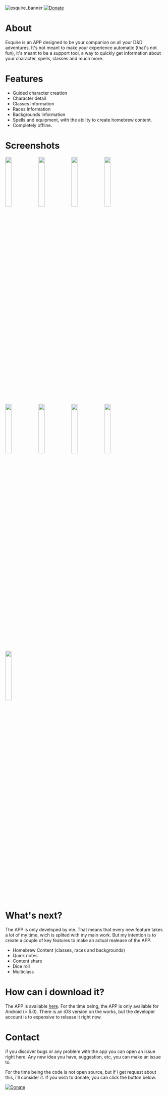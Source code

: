 ![esquire_banner](https://user-images.githubusercontent.com/36008070/126220051-9cfe3d87-ad8a-469f-b61b-ab7252aba657.png)
[![Donate](https://img.shields.io/badge/Donate-PayPal-green.svg)](https://www.paypal.com/donate?hosted_button_id=SZ7ADMFLFDM8N)

# About

Esquire is an APP designed to be your companion on all your D&D adventures. It's not meant to make your experience automatic (that's not fun), it's meant to be a support tool, a way to quickly get information about your character, spells, classes and much more.

# Features

* Guided character creation
* Character detail
* Classes Information
* Races Information
* Backgrounds Information
* Spells and equipment, with the ability to create homebrew content.
* Completely offline.

# Screenshots
<div>
<img src="https://user-images.githubusercontent.com/36008070/126232003-eb2d59cc-43fa-4577-bb46-a0383145a57f.jpg" width="20%">
<img src="https://user-images.githubusercontent.com/36008070/126232023-e455b6db-3b9d-4372-95ad-50682d96daa8.jpg" width="20%">
<img src="https://user-images.githubusercontent.com/36008070/126232028-862a4fda-1ea2-4175-b5d9-63b03d6fcc61.jpg" width="20%">
<img src="https://user-images.githubusercontent.com/36008070/126232034-9144d89e-a280-40ae-a63b-b5914df9616a.jpg" width="20%">
<img src="https://user-images.githubusercontent.com/36008070/126232045-e2108da7-a453-4193-b0dc-94c2cdfe1bd0.jpg" width="20%">
<img src="https://user-images.githubusercontent.com/36008070/126232049-beb65062-1512-4a11-9295-02fccbd16902.jpg" width="20%">
<img src="https://user-images.githubusercontent.com/36008070/126232057-f85c3bdc-90e0-4ccb-a5f9-550e4ac301c0.jpg" width="20%">
<img src="https://user-images.githubusercontent.com/36008070/126232065-b8c319ec-2f01-4a5b-b305-3b61b866c501.jpg" width="20%">
<img src="https://user-images.githubusercontent.com/36008070/126232075-bce4d8f1-ac2a-4038-8d79-79bb75c177a1.jpg" width="20%">
</div>


#  What's next?

The APP is only developed by me. That means that every new feature takes a lot of my time, wich is splited with my main work. But my intention is to create a couple of key features to make an actual realease of the APP.

* Homebrew Content (classes, races and backgrounds)
* Quick notes
* Content share
* Dice roll
* Multiclass

# How can i download it?

The APP is available [here](https://github.com/joselicht90/Esquire-APP/releases/).
For the time being, the APP is only available for Android (> 5.0). There is an iOS version on the works, but the developer account is to expensive to release it right now.

# Contact

if you discover bugs or any problem with the app you can open an issue right here. Any new idea you have, suggestion, etc, you can make an issue to.

For the time being the code is not open source, but if i get request about this, i'll consider it.
If you wish to donate, you can click the button below.

[![Donate](https://img.shields.io/badge/Donate-PayPal-green.svg)](https://www.paypal.com/donate?hosted_button_id=SZ7ADMFLFDM8N)
